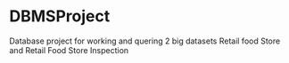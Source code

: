 # DBMSProject
Database project for working and quering 2 big datasets Retail food Store and Retail Food Store Inspection

